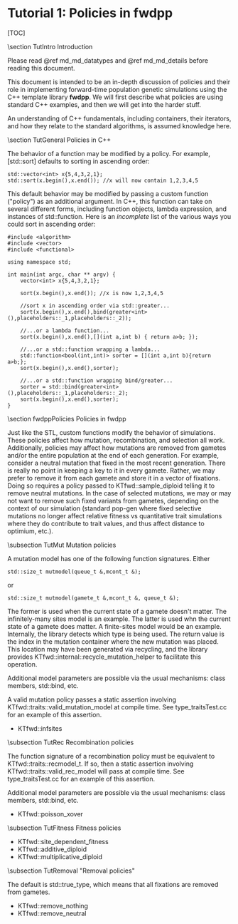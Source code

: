 # Tutorial 1: Policies in fwdpp

[TOC]

\section TutIntro Introduction

Please read @ref md_md_datatypes and @ref md_md_details before reading this document.

This document is intended to be an in-depth discussion of policies and their role in implementing forward-time population genetic simulations using the C++ template library __fwdpp__.  We will first describe what policies are using standard C++ examples, and then we will get into the harder stuff.

An understanding of C++ fundamentals, including containers, their iterators, and how they relate to the standard algorithms, is assumed knowledge here.

\section TutGeneral Policies in C++

The behavior of a function may be modified by a policy.  For example, [std::sort] defaults to sorting in ascending
order:

~~~{.cpp}
std::vector<int> x{5,4,3,2,1};
std::sort(x.begin(),x.end()); //x will now contain 1,2,3,4,5
~~~

This default behavior may be modified by passing a custom function ("policy") as an additional argument.  In C++, this
function can take on several different forms, including function objects, lambda expression, and instances of
std::function. Here is an _incomplete_ list of the various ways you could sort in ascending order:

~~~{.cpp}
#include <algorithm>
#include <vector>
#include <functional>

using namespace std;

int main(int argc, char ** argv) {
	vector<int> x{5,4,3,2,1};

	sort(x.begin(),x.end()); //x is now 1,2,3,4,5

	//sort x in ascending order via std::greater...
	sort(x.begin(),x.end(),bind(greater<int>(),placeholders::_1,placeholders::_2));

	//...or a lambda function...
	sort(x.begin(),x.end(),[](int a,int b) { return a>b; });

	//...or a std::function wrapping a lambda...
	std::function<bool(int,int)> sorter = [](int a,int b){return a>b;};
	sort(x.begin(),x.end(),sorter);

	//...or a std::function wrapping bind/greater...
	sorter = std::bind(greater<int>(),placeholders::_1,placeholders::_2);
	sort(x.begin(),x.end(),sorter);
}
~~~

\section fwdppPolicies Policies in fwdpp

Just like the STL, custom functions modify the behavior of simulations.  These policies affect how mutation,
recombination, and selection all work.  Additionally, policies may affect how mutations are removed from gametes and/or
the entire population at the end of each generation.  For example, consider a neutral mutation that fixed in the most
recent generation.  There is really no point in keeping a key to it in every gamete.  Rather, we may prefer to remove it
from each gamete and store it in a vector of fixations.  Doing so requires a policy passed to KTfwd::sample_diploid
telling it to remove neutral mutations.  In the case of selected mutations, we may or may not want to remove such fixed
variants from gametes, depending on the context of our simulation (standard pop-gen where fixed selective mutations no
longer affect relative fitness	vs quantitative trait simulations where they do contribute to trait values, and thus
affect distance to optimium, etc.).

\subsection TutMut Mutation policies

A mutation model has one of the following function signatures. Either 

~~~{.cpp}
std::size_t mutmodel(queue_t &,mcont_t &);
~~~

or

~~~{.cpp}
std::size_t mutmodel(gamete_t &,mcont_t &, queue_t &);
~~~

The former is used when the current state of a gamete doesn't matter.  The infinitely-many sites model is an example.
The latter is used whn the current state of a gamete does matter.  A finite-sites model would be an example.
Internally, the library detects which type is being used.  The return value is the index in the mutation container where
the new mutation was placed.  This location may have been generated via recycling, and the library provides
KTfwd::internal::recycle_mutation_helper to facilitate this operation.

Additional model parameters are possible via the usual mechanisms: class members, std::bind, etc.

A valid mutation policy passes a static assertion involving KTfwd::traits::valid_mutation_model at compile time. See
type_traitsTest.cc for an example of this assertion.

* KTfwd::infsites

\subsection TutRec Recombination policies

The function signature of a recombination policy must be equivalent to KTfwd::traits::recmodel_t.  If so, then a static
assertion involving KTfwd::traits::valid_rec_model will pass at compile time. See type_traitsTest.cc for an example of
this assertion. 

Additional model parameters are possible via the usual mechanisms: class members, std::bind, etc.

* KTfwd::poisson_xover

\subsection TutFitness Fitness policies

* KTfwd::site_dependent_fitness
* KTfwd::additive_diploid
* KTfwd::multiplicative_diploid

\subsection TutRemoval "Removal policies"

The default is std::true_type, which means that all fixations are removed from gametes.

* KTfwd::remove_nothing
* KTfwd::remove_neutral
